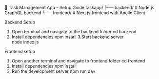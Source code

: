 🚀 Task Management App – Setup Guide
taskapp/
├── backend/      # Node.js GraphQL backend
└── frontend/     # Next.js frontend with Apollo Client

Backend Setup
1. Open terminal and navigate to the backend folder
   cd backend
2. Install dependencies
   npm install
3.Start backend server   
   node index.js

Frontend setup
1. Open another terminal and navigate to frontend folder
   cd frontend
2. Install dependencies
   npm install
3. Run the development server
   npm run dev


   
   

